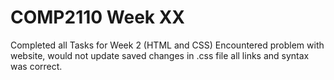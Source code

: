 # COMP2110 Week XX

Completed all Tasks for Week 2 (HTML and CSS)
Encountered problem with website, would not update saved changes in .css file all links and syntax was correct.


